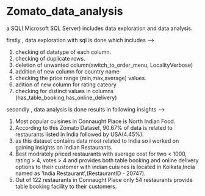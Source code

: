 # Zomato_data_analysis
a SQL( Microsoft SQL Server) includes data exploration and data analysis.


firstly , data exploration with sql is done which includes -->
1) checking of datatype of each column.
2) checking of duplicate rows.
3) deletion of unwanted column(switch_to_order_menu, LocalityVerbose)
4) addition of new column for country name
5) checking the price range (min,max,average) values.
6) adition of new column for rating cateory
7) checking for distinct values in columns (has_table_booking,has_online_delivery)


secondly , data analysis is done results in following insights -->
1) Most popular cuisines in Connaught Place is North Indian Food.
2) According to this Zomato Dataset, 90.67% of data is related to restaurants listed in India followed by USA(4.45%).
3) as this dataset contains data most related to India so i worked on gaining insights on Indian Restaurants.
4) Best modrately priced restaurants with average cost for two < 1000, rating > 4, votes > 4 and provides both table booking and online delivery options to their customer with indian cuisines is located in Kolkata,India named as 'India Restaurant',(RestaurantID - 20747).
5) Out of 122 restaurants in Connaught Place only 54 restaurants provide table booking facility to their customers.
